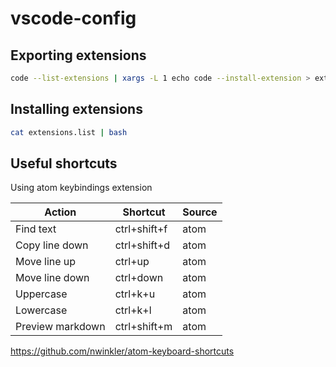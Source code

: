 # vscode-config

## Exporting extensions

```bash
code --list-extensions | xargs -L 1 echo code --install-extension > extensions.list
```

## Installing extensions

```bash
cat extensions.list | bash
```

## Useful shortcuts

Using atom keybindings extension

| Action           | Shortcut     | Source        |
| ---------------- | ------------ | ------------- |
| Find text        | ctrl+shift+f | atom          |
| Copy line down   | ctrl+shift+d | atom          |
| Move line up     | ctrl+up      | atom          |
| Move line down   | ctrl+down    | atom          |
| Uppercase        | ctrl+k+u     | atom          |
| Lowercase        | ctrl+k+l     | atom          |
| Preview markdown | ctrl+shift+m | atom          |

https://github.com/nwinkler/atom-keyboard-shortcuts
